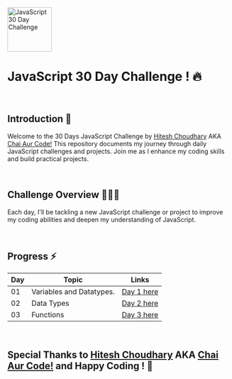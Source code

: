
  <img src="https://github.com/user-attachments/assets/069be996-a817-4178-8a99-1f5ad5502917" alt="JavaScript 30 Day Challenge" width="100">
 


# JavaScript 30 Day Challenge ! 🔥

<br />

## Introduction 🚀
Welcome to the 30 Days JavaScript Challenge by [Hitesh Choudhary](https://github.com/hiteshchoudhary) AKA [Chai Aur Code!](https://www.youtube.com/@chaiaurcode) This repository documents my journey through daily JavaScript challenges and projects. Join me as I enhance my coding skills and build practical projects.

<br />

## Challenge Overview 👨🏻‍💻
Each day, I'll be tackling a new JavaScript challenge or project to improve my coding abilities and deepen my understanding of JavaScript.

<br />

## Progress ⚡

| Day  | Topic                   | Links                |
|------|-------------------------|----------------------|
| 01   | Variables and Datatypes.| [Day 1 here](Day_01) |
| 02   | Data Types              | [Day 2 here](Day_02) | 
| 03   | Functions               | [Day 3 here](Day_03) |




<br />

## Special Thanks to [Hitesh Choudhary](https://github.com/hiteshchoudhary) AKA [Chai Aur Code!](https://www.youtube.com/@chaiaurcode) and Happy Coding ! 🎯
